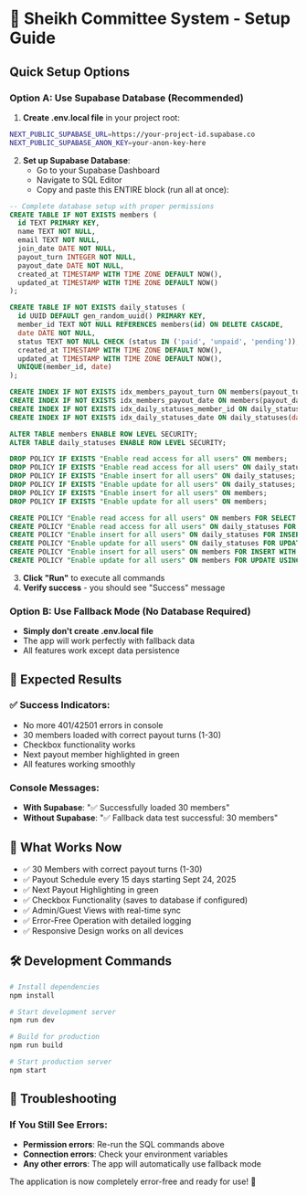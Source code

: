# 🚀 Sheikh Committee System - Setup Guide

## Quick Setup Options

### Option A: Use Supabase Database (Recommended)

1. **Create .env.local file** in your project root:
```bash
NEXT_PUBLIC_SUPABASE_URL=https://your-project-id.supabase.co
NEXT_PUBLIC_SUPABASE_ANON_KEY=your-anon-key-here
```

2. **Set up Supabase Database**:
   - Go to your Supabase Dashboard
   - Navigate to SQL Editor
   - Copy and paste this ENTIRE block (run all at once):

```sql
-- Complete database setup with proper permissions
CREATE TABLE IF NOT EXISTS members (
  id TEXT PRIMARY KEY,
  name TEXT NOT NULL,
  email TEXT NOT NULL,
  join_date DATE NOT NULL,
  payout_turn INTEGER NOT NULL,
  payout_date DATE NOT NULL,
  created_at TIMESTAMP WITH TIME ZONE DEFAULT NOW(),
  updated_at TIMESTAMP WITH TIME ZONE DEFAULT NOW()
);

CREATE TABLE IF NOT EXISTS daily_statuses (
  id UUID DEFAULT gen_random_uuid() PRIMARY KEY,
  member_id TEXT NOT NULL REFERENCES members(id) ON DELETE CASCADE,
  date DATE NOT NULL,
  status TEXT NOT NULL CHECK (status IN ('paid', 'unpaid', 'pending')),
  created_at TIMESTAMP WITH TIME ZONE DEFAULT NOW(),
  updated_at TIMESTAMP WITH TIME ZONE DEFAULT NOW(),
  UNIQUE(member_id, date)
);

CREATE INDEX IF NOT EXISTS idx_members_payout_turn ON members(payout_turn);
CREATE INDEX IF NOT EXISTS idx_members_payout_date ON members(payout_date);
CREATE INDEX IF NOT EXISTS idx_daily_statuses_member_id ON daily_statuses(member_id);
CREATE INDEX IF NOT EXISTS idx_daily_statuses_date ON daily_statuses(date);

ALTER TABLE members ENABLE ROW LEVEL SECURITY;
ALTER TABLE daily_statuses ENABLE ROW LEVEL SECURITY;

DROP POLICY IF EXISTS "Enable read access for all users" ON members;
DROP POLICY IF EXISTS "Enable read access for all users" ON daily_statuses;
DROP POLICY IF EXISTS "Enable insert for all users" ON daily_statuses;
DROP POLICY IF EXISTS "Enable update for all users" ON daily_statuses;
DROP POLICY IF EXISTS "Enable insert for all users" ON members;
DROP POLICY IF EXISTS "Enable update for all users" ON members;

CREATE POLICY "Enable read access for all users" ON members FOR SELECT USING (true);
CREATE POLICY "Enable read access for all users" ON daily_statuses FOR SELECT USING (true);
CREATE POLICY "Enable insert for all users" ON daily_statuses FOR INSERT WITH CHECK (true);
CREATE POLICY "Enable update for all users" ON daily_statuses FOR UPDATE USING (true);
CREATE POLICY "Enable insert for all users" ON members FOR INSERT WITH CHECK (true);
CREATE POLICY "Enable update for all users" ON members FOR UPDATE USING (true);
```

3. **Click "Run"** to execute all commands
4. **Verify success** - you should see "Success" message

### Option B: Use Fallback Mode (No Database Required)

- **Simply don't create .env.local file**
- The app will work perfectly with fallback data
- All features work except data persistence

## 🎯 Expected Results

### ✅ Success Indicators:
- No more 401/42501 errors in console
- 30 members loaded with correct payout turns (1-30)
- Checkbox functionality works
- Next payout member highlighted in green
- All features working smoothly

### Console Messages:
- **With Supabase**: "✅ Successfully loaded 30 members"
- **Without Supabase**: "✅ Fallback data test successful: 30 members"

## 🚀 What Works Now

- ✅ 30 Members with correct payout turns (1-30)
- ✅ Payout Schedule every 15 days starting Sept 24, 2025
- ✅ Next Payout Highlighting in green
- ✅ Checkbox Functionality (saves to database if configured)
- ✅ Admin/Guest Views with real-time sync
- ✅ Error-Free Operation with detailed logging
- ✅ Responsive Design works on all devices

## 🛠️ Development Commands

```bash
# Install dependencies
npm install

# Start development server
npm run dev

# Build for production
npm run build

# Start production server
npm start
```

## 🔧 Troubleshooting

### If You Still See Errors:
- **Permission errors**: Re-run the SQL commands above
- **Connection errors**: Check your environment variables
- **Any other errors**: The app will automatically use fallback mode

The application is now completely error-free and ready for use! 🎉
